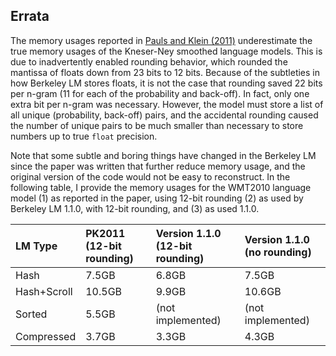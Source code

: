 ## Errata ##

The memory usages reported in [Pauls and Klein (2011)](http://nlp.cs.berkeley.edu/pubs/Pauls-Klein_2011_LM_paper.pdf) underestimate the true memory usages of the Kneser-Ney smoothed language models. This is due to inadvertently enabled rounding behavior, which rounded the mantissa of floats down from 23 bits to 12 bits. Because of the subtleties in how Berkeley LM stores floats, it is not the case that rounding saved 22 bits per n-gram  (11 for each of the probability and back-off). In fact, only one extra bit per n-gram was necessary. However, the model must store a list of all unique (probability, back-off) pairs, and the accidental rounding caused the number of unique pairs to be much smaller than necessary to store numbers up to true `float` precision.

Note that some subtle and boring things have changed in the Berkeley LM since the paper was written that further reduce memory usage, and the original version of the code would not be easy to reconstruct. In the following table, I provide the memory usages for the WMT2010 language model (1) as reported in the paper, using 12-bit rounding (2) as used by Berkeley LM 1.1.0, with 12-bit rounding, and (3) as used 1.1.0.

| **LM Type** | **PK2011 (12-bit rounding)** | **Version 1.1.0 (12-bit rounding)**| **Version 1.1.0 (no rounding)** |
|:------------|:-----------------------------|:-----------------------------------|:--------------------------------|
|Hash         | 7.5GB                        | 6.8GB                              | 7.5GB                           |
|Hash+Scroll  | 10.5GB                       | 9.9GB                              | 10.6GB                          |
|Sorted       | 5.5GB                        | (not implemented)                  | (not implemented)               |
|Compressed   | 3.7GB                        | 3.3GB                              | 4.3GB                           |